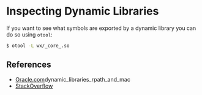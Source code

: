 # Inspecting Dynamic Libraries

If you want to see what symbols are exported by a dynamic library you can do so using `otool`:

```bash
$ otool -L wx/_core_.so
```

## References

- [Oracle.com](https://blogs.oracle.com/dipol/entry/)dynamic_libraries_rpath_and_mac
- [StackOverflow](http://stackoverflow.com/questions/4506121/how-to-print-a-list-of-symbols-exported-from-a-dynamic-library#4506140)
